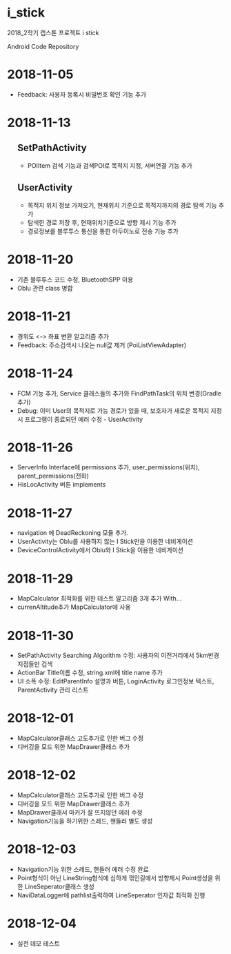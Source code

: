 # i_stick
2018_2학기 캡스톤 프로젝트 i stick

Android Code Repository

<h1>2018-11-05</h1>
<ul>
  <li>Feedback: 사용자 등록시 비밀번호 확인 기능 추가</li>
</ul>

<h1>2018-11-13</h1>
<ul>
  <h2>SetPathActivity</h2>
  <ul>
    <li>POIItem 검색 기능과 검색POI로 목적지 지정, 서버연결 기능 추가</li>
  </ul>
  <h2>UserActivity</h2>
  <ul>
    <li>목적지 위치 정보 가져오기, 현재위치 기준으로 목적지까지의 경로 탐색 기능 추가</li>
    <li>탐색한 경로 저장 후, 현재위치기준으로 방향 제시 기능 추가</li>
    <li>경로정보를 블루투스 통신을 통한 아두이노로 전송 기능 추가</li>
  </ul>
</ul>

<h1>2018-11-20</h1>
<ul>
  <li>기존 블루투스 코드 수정, BluetoothSPP 이용</li>
  <li>Oblu 관련 class 병합</li>
</ul>

<h1>2018-11-21</h1>
<ul>
  <li>경위도 <-> 좌표 변환 알고리즘 추가</li>
  <li>Feedback: 주소검색시 나오는 null값 제거 (PoiListViewAdapter)</li>
</ul>

<h1>2018-11-24</h1>
<ul>
  <li>FCM 기능 추가, Service 클래스들의 추가와 FindPathTask의 위치 변경(Gradle추가)</li>
  <li>Debug: 이미 User의 목적지로 가능 경로가 있을 때, 보호자가 새로운 목적지 지정시 프로그램이 종료되던 에러 수정 - UserActivity</li>
</ul>

<h1>2018-11-26</h1>
<ul>
  <li>ServerInfo Interface에 permissions 추가, user_permissions(위치), parent_permissions(전화)</li>
  <li>HisLocActivity 버튼 implements</li>
</ul>

<h1>2018-11-27</h1>
<ul>
  <li>navigation 에 DeadReckoning 모듈 추가.</li>
  <li>UserActivity는 Oblu를 사용하지 않는 I Stick만을 이용한 네비게이션</li>
  <li>DeviceControlActivity에서 Oblu와 I Stick을 이용한 네비게이션</li>  
</ul>

<h1>2018-11-29</h1>
<ul>
  <li>MapCalculator 최적화를 위한 테스트 알고리즘 3개 추가 With...</li>
  <li>currenAltitude추가 MapCalculator에 사용</li>  
</ul>

<h1>2018-11-30</h1>
<ul>
  <li>SetPathActivity Searching Algorithm 수정: 사용자의 이전거리에서 5km반경 지점들만 검색</li>
  <li>ActionBar Title이름 수정, string.xml에 title name 추가</li>
  <li>UI 소폭 수정: EditParentInfo 설명과 버튼, LoginActivity 로그인정보 텍스트, ParentActivity 관리 리스트</li>
</ul>

<h1>2018-12-01</h1>
<ul>
  <li>MapCalculator클래스 고도추가로 인한 버그 수정</li>
  <li>디버깅을 모드 위한 MapDrawer클래스 추가</li>
</ul>

<h1>2018-12-02</h1>
<ul>
  <li>MapCalculator클래스 고도추가로 인한 버그 수정</li>
  <li>디버깅을 모드 위한 MapDrawer클래스 추가</li>
  <li>MapDrawer클래서 마커가 잘 뜨지않던 에러 수정</li>
  <li>Navigation기능을 하기위한 스레드, 핸들러 별도 생성</li>
</ul>

<h1>2018-12-03</h1>
<ul>
  <li>Navigation기능 위한 스레드, 핸들러 에러 수정 완료</li>
  <li>Point형식이 아닌 LineString형식에 심하게 꺾인길에서 방향제시 Point생성을 위한 LineSeperator클래스 생성</li>
  <li>NaviDataLogger에 pathlist출력하여 LineSeperator 인자값 최적화 진행</li>
</ul>

<h1>2018-12-04</h1>
<ul>
  <li>실전 데모 테스트</li>
</ul>